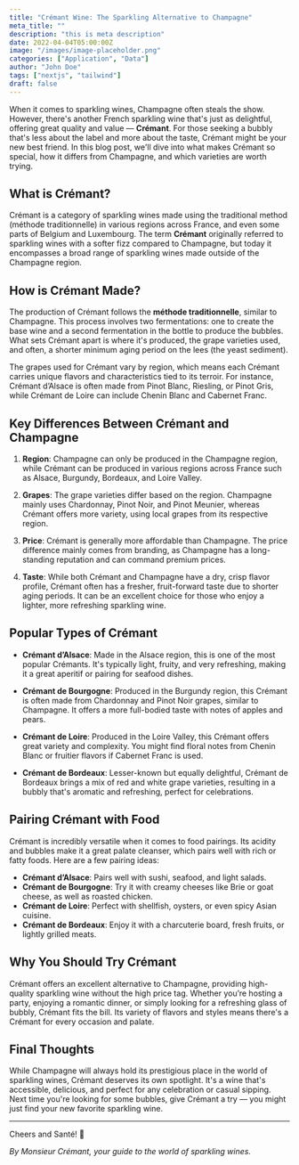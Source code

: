 ```yaml
---
title: "Crémant Wine: The Sparkling Alternative to Champagne"
meta_title: ""
description: "this is meta description"
date: 2022-04-04T05:00:00Z
image: "/images/image-placeholder.png"
categories: ["Application", "Data"]
author: "John Doe"
tags: ["nextjs", "tailwind"]
draft: false
---
```


When it comes to sparkling wines, Champagne often steals the show. However, there's another French sparkling wine that's just as delightful, offering great quality and value — **Crémant**. For those seeking a bubbly that's less about the label and more about the taste, Crémant might be your new best friend. In this blog post, we'll dive into what makes Crémant so special, how it differs from Champagne, and which varieties are worth trying.

## What is Crémant?

Crémant is a category of sparkling wines made using the traditional method (méthode traditionnelle) in various regions across France, and even some parts of Belgium and Luxembourg. The term **Crémant** originally referred to sparkling wines with a softer fizz compared to Champagne, but today it encompasses a broad range of sparkling wines made outside of the Champagne region.

## How is Crémant Made?

The production of Crémant follows the **méthode traditionnelle**, similar to Champagne. This process involves two fermentations: one to create the base wine and a second fermentation in the bottle to produce the bubbles. What sets Crémant apart is where it's produced, the grape varieties used, and often, a shorter minimum aging period on the lees (the yeast sediment).

The grapes used for Crémant vary by region, which means each Crémant carries unique flavors and characteristics tied to its terroir. For instance, Crémant d’Alsace is often made from Pinot Blanc, Riesling, or Pinot Gris, while Crémant de Loire can include Chenin Blanc and Cabernet Franc.

## Key Differences Between Crémant and Champagne

1. **Region**: Champagne can only be produced in the Champagne region, while Crémant can be produced in various regions across France such as Alsace, Burgundy, Bordeaux, and Loire Valley.
   
2. **Grapes**: The grape varieties differ based on the region. Champagne mainly uses Chardonnay, Pinot Noir, and Pinot Meunier, whereas Crémant offers more variety, using local grapes from its respective region.

3. **Price**: Crémant is generally more affordable than Champagne. The price difference mainly comes from branding, as Champagne has a long-standing reputation and can command premium prices.

4. **Taste**: While both Crémant and Champagne have a dry, crisp flavor profile, Crémant often has a fresher, fruit-forward taste due to shorter aging periods. It can be an excellent choice for those who enjoy a lighter, more refreshing sparkling wine.

## Popular Types of Crémant

- **Crémant d’Alsace**: Made in the Alsace region, this is one of the most popular Crémants. It's typically light, fruity, and very refreshing, making it a great aperitif or pairing for seafood dishes.
  
- **Crémant de Bourgogne**: Produced in the Burgundy region, this Crémant is often made from Chardonnay and Pinot Noir grapes, similar to Champagne. It offers a more full-bodied taste with notes of apples and pears.

- **Crémant de Loire**: Produced in the Loire Valley, this Crémant offers great variety and complexity. You might find floral notes from Chenin Blanc or fruitier flavors if Cabernet Franc is used.

- **Crémant de Bordeaux**: Lesser-known but equally delightful, Crémant de Bordeaux brings a mix of red and white grape varieties, resulting in a bubbly that's aromatic and refreshing, perfect for celebrations.

## Pairing Crémant with Food

Crémant is incredibly versatile when it comes to food pairings. Its acidity and bubbles make it a great palate cleanser, which pairs well with rich or fatty foods. Here are a few pairing ideas:

- **Crémant d’Alsace**: Pairs well with sushi, seafood, and light salads.
- **Crémant de Bourgogne**: Try it with creamy cheeses like Brie or goat cheese, as well as roasted chicken.
- **Crémant de Loire**: Perfect with shellfish, oysters, or even spicy Asian cuisine.
- **Crémant de Bordeaux**: Enjoy it with a charcuterie board, fresh fruits, or lightly grilled meats.

## Why You Should Try Crémant

Crémant offers an excellent alternative to Champagne, providing high-quality sparkling wine without the high price tag. Whether you’re hosting a party, enjoying a romantic dinner, or simply looking for a refreshing glass of bubbly, Crémant fits the bill. Its variety of flavors and styles means there's a Crémant for every occasion and palate.

## Final Thoughts

While Champagne will always hold its prestigious place in the world of sparkling wines, Crémant deserves its own spotlight. It's a wine that's accessible, delicious, and perfect for any celebration or casual sipping. Next time you're looking for some bubbles, give Crémant a try — you might just find your new favorite sparkling wine.

---

Cheers and Santé! 🥂

*By Monsieur Crémant, your guide to the world of sparkling wines.*